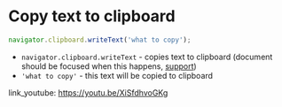 # Copy text to clipboard

```javascript
navigator.clipboard.writeText('what to copy');
```

- `navigator.clipboard.writeText` - copies text to clipboard (document should be focused when this happens, [support](https://developer.mozilla.org/en-US/docs/Web/API/Navigator/clipboard#browser_compatibility))
- `'what to copy'` - this text will be copied to clipboard


link_youtube: https://youtu.be/XiSfdhvoGKg
